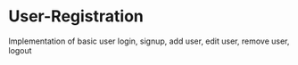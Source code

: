 # User-Registration
Implementation of basic user login, signup, add user, edit user, remove user, logout
